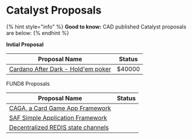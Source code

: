 # Catalyst Proposals

{% hint style="info" %}
**Good to know:** CAD published Catalyst proposals are below:
{% endhint %}

**Inıtial Proposal**

| Proposal Name                                                                     | Status  |
| --------------------------------------------------------------------------------- | ------- |
| [Cardano After Dark - Hold'em poker](https://cardano.ideascale.com/c/idea/384653) | $40000  |

FUND8 Proposals

| Proposal Name                                                                       | Status |
| ----------------------------------------------------------------------------------- | ------ |
| [&#xD;CAGA, a Card Game App Framework](https://cardano.ideascale.com/c/idea/400848) |        |
| [SAF Simple Application Framework](https://cardano.ideascale.com/c/idea/400865)     |        |
| [Decentralized REDIS state channels](https://cardano.ideascale.com/c/idea/405072)   |        |
